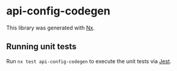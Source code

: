 # api-config-codegen

This library was generated with [Nx](https://nx.dev).

## Running unit tests

Run `nx test api-config-codegen` to execute the unit tests via [Jest](https://jestjs.io).

